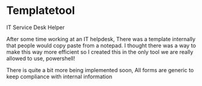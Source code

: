 # Templatetool
IT Service Desk Helper


After some time working at an IT helpdesk, There was a template internally that people would copy paste from a notepad. I thought there was a way to make this way more efficient so I created this in the only tool we are really allowed to use, powershell!

There is quite a bit more being implemented soon, All forms are generic to keep compliance with internal information

